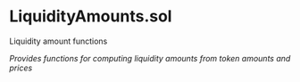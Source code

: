 
# LiquidityAmounts.sol

    
Liquidity amount functions

    
*Provides functions for computing liquidity amounts from token amounts and prices*

